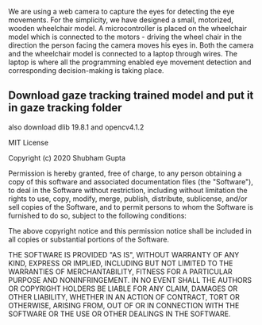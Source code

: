 We are using a web camera to capture the eyes for detecting the eye
movements.
For the simplicity, we have designed a small, motorized, wooden
wheelchair model.
A microcontroller is placed on the wheelchair model which is connected
to the motors - driving the wheel chair in the direction the person facing
the camera moves his eyes in.
Both the camera and the wheelchair model is connected to a laptop
through wires. The laptop is where all the programming enabled eye
movement detection and corresponding decision-making is taking place.



## Download gaze tracking trained model and put it in gaze tracking folder
also download dlib 19.8.1 and opencv4.1.2



MIT License

Copyright (c) 2020 Shubham Gupta

Permission is hereby granted, free of charge, to any person obtaining a copy
of this software and associated documentation files (the "Software"), to deal
in the Software without restriction, including without limitation the rights
to use, copy, modify, merge, publish, distribute, sublicense, and/or sell
copies of the Software, and to permit persons to whom the Software is
furnished to do so, subject to the following conditions:

The above copyright notice and this permission notice shall be included in all
copies or substantial portions of the Software.

THE SOFTWARE IS PROVIDED "AS IS", WITHOUT WARRANTY OF ANY KIND, EXPRESS OR
IMPLIED, INCLUDING BUT NOT LIMITED TO THE WARRANTIES OF MERCHANTABILITY,
FITNESS FOR A PARTICULAR PURPOSE AND NONINFRINGEMENT. IN NO EVENT SHALL THE
AUTHORS OR COPYRIGHT HOLDERS BE LIABLE FOR ANY CLAIM, DAMAGES OR OTHER
LIABILITY, WHETHER IN AN ACTION OF CONTRACT, TORT OR OTHERWISE, ARISING FROM,
OUT OF OR IN CONNECTION WITH THE SOFTWARE OR THE USE OR OTHER DEALINGS IN THE
SOFTWARE.
